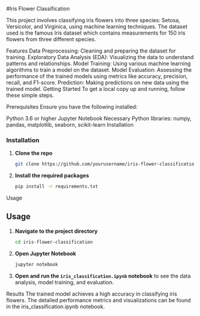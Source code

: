 #Iris Flower Classification

This project involves classifying iris flowers into three species: Setosa, Versicolor, and Virginica, using machine learning techniques. The dataset used is the famous Iris dataset which contains measurements for 150 iris flowers from three different species.

Features
Data Preprocessing: Cleaning and preparing the dataset for training.
Exploratory Data Analysis (EDA): Visualizing the data to understand patterns and relationships.
Model Training: Using various machine learning algorithms to train a model on the dataset.
Model Evaluation: Assessing the performance of the trained models using metrics like accuracy, precision, recall, and F1-score.
Prediction: Making predictions on new data using the trained model.
Getting Started
To get a local copy up and running, follow these simple steps.

Prerequisites
Ensure you have the following installed:

Python 3.6 or higher
Jupyter Notebook
Necessary Python libraries: numpy, pandas, matplotlib, seaborn, scikit-learn
Installation
### Installation
1. **Clone the repo**
    ```sh
    git clone https://github.com/yourusername/iris-flower-classification.git
    ```
2. **Install the required packages**
    ```sh
    pip install -r requirements.txt
    ```

Usage
## Usage
1. **Navigate to the project directory**
    ```sh
    cd iris-flower-classification
    ```
2. **Open Jupyter Notebook**
    ```sh
    jupyter notebook
    ```
3. **Open and run the `iris_classification.ipynb` notebook** to see the data analysis, model training, and evaluation.

Results
The trained model achieves a high accuracy in classifying iris flowers. The detailed performance metrics and visualizations can be found in the iris_classification.ipynb notebook.
